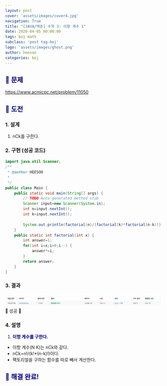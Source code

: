 ```yaml
---
layout: post
cover: 'assets/images/cover4.jpg'
navigation: True
title: "[JAVA/백준] 수학 3: 이항 계수 1"
date: 2020-04-05 00:00:00
tags: boj math
subclass: 'post tag-boj'
logo: 'assets/images/ghost.png'
author: heesoo
categories: boj
---
```

## <span style="color:navy">👀 문제</span>
<https://www.acmicpc.net/problem/11050>

## <span style="color:navy">👊 도전</span>

### 1. 설계
1. nCk를 구한다.

### 2. 구현 (성공 코드)
```java
import java.util.Scanner;
/**
 * @author HEESOO
 *
 */
public class Main {
	public static void main(String[] args) {
		// TODO Auto-generated method stub
		Scanner input=new Scanner(System.in);
		int n=input.nextInt();
		int k=input.nextInt();
		
		System.out.println(factorial(n)/(factorial(k)*factorial(n-k)));
	}
	public static int factorial(int x) {
		int answer=1;
		for(int i=x;i>0;i--) {
			answer*=i;
		}
		return answer;
	}
}

 ```

### 3. 결과
![실행결과](./assets/images/200405_1.PNG)
🤟 성공 🤟 

### 4. 설명
1. **<span style="color:navy">이항 계수를 구한다.</span>**
- 이항 계수(N K)는 nCk와 같다.
- nCk=n!/(k!*(n-k)!)이다.
- 팩토리얼을 구하는 함수를 따로 빼서 계산한다.

## <span style="color:navy">👏 해결 완료!</span>
